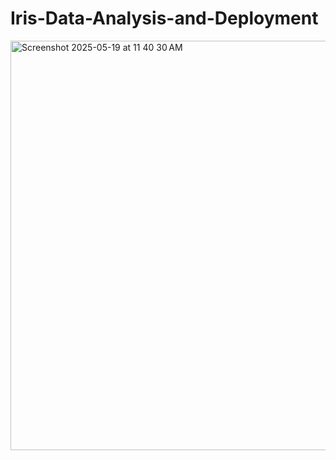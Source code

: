 # Iris-Data-Analysis-and-Deployment

<img width="655" alt="Screenshot 2025-05-19 at 11 40 30 AM" src="https://github.com/user-attachments/assets/289c9ed3-21de-4985-be4f-05ca632de72d" />
